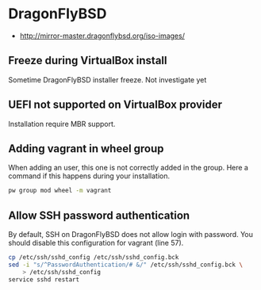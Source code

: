 # DragonFlyBSD

 * http://mirror-master.dragonflybsd.org/iso-images/

## Freeze during VirtualBox install

Sometime DragonFlyBSD installer freeze. Not investigate yet

## UEFI not supported on VirtualBox provider

Installation require MBR support.

## Adding vagrant in wheel group

When adding an user, this one is not correctly added
in the group. Here a command if this happens during
your installation.

```sh
pw group mod wheel -m vagrant
```

## Allow SSH password authentication

By default, SSH on DragonFlyBSD does not allow login
with password. You should disable this configuration
for vagrant (line 57).

```sh
cp /etc/ssh/sshd_config /etc/ssh/sshd_config.bck
sed -i "s/^PasswordAuthentication/# &/" /etc/ssh/sshd_config.bck \
	> /etc/ssh/sshd_config
service sshd restart
```
